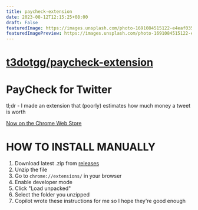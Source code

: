```yaml
---
title: paycheck-extension
date: 2023-08-12T12:15:25+08:00
draft: False
featuredImage: https://images.unsplash.com/photo-1691084515122-e4eaf035c93d?ixid=M3w0NjAwMjJ8MHwxfHJhbmRvbXx8fHx8fHx8fDE2OTE4MTM2Mjh8&ixlib=rb-4.0.3
featuredImagePreview: https://images.unsplash.com/photo-1691084515122-e4eaf035c93d?ixid=M3w0NjAwMjJ8MHwxfHJhbmRvbXx8fHx8fHx8fDE2OTE4MTM2Mjh8&ixlib=rb-4.0.3
---
```


# [t3dotgg/paycheck-extension](https://github.com/t3dotgg/paycheck-extension)

# PayCheck for Twitter

tl;dr - I made an extension that (poorly) estimates how much money a tweet is worth

[Now on the Chrome Web Store](https://chrome.google.com/webstore/detail/paycheck-for-twitter/ldgffedhocinnolmaaecnppdfmmofilp)

# HOW TO INSTALL MANUALLY

1. Download latest .zip from [releases](https://github.com/t3dotgg/paycheck-extension/releases)
2. Unzip the file
3. Go to `chrome://extensions/` in your browser
4. Enable developer mode
5. Click "Load unpacked"
6. Select the folder you unzipped
7. Copilot wrote these instructions for me so I hope they're good enough

